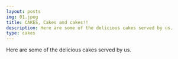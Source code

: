 ```yaml
---
layout: posts
img: 01.jpeg
title: CAKES, Cakes and cakes!!
description: Here are some of the delicious cakes served by us.
type: cakes
---
```

  Here are some of the delicious cakes served by us.

